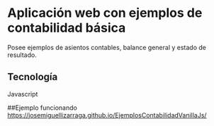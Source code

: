 
# Aplicación web con ejemplos de contabilidad básica

Posee ejemplos de asientos contables, balance general y estado de resultado.

## Tecnología

Javascript 

##Ejemplo funcionando 
https://josemiguellizarraga.github.io/EjemplosContabilidadVanillaJs/
